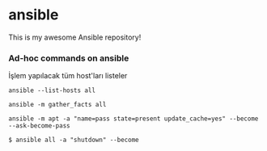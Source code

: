 # ansible

This is my awesome Ansible repository!

### Ad-hoc commands on ansible

İşlem yapılacak tüm host'ları listeler

`ansible --list-hosts all`

`ansible -m gather_facts all`

`ansible -m apt -a "name=pass state=present update_cache=yes" --become --ask-become-pass`

```shell
$ ansible all -a "shutdown" --become
```
